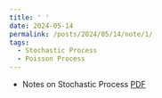 ```yaml
---
title: ' '
date: 2024-05-14
permalink: /posts/2024/05/14/note/1/
tags:
  - Stochastic Process 
  - Poisson Process   
---
```



  - Notes on Stochastic Process
 [PDF](<a href="/files/20240514_SP.pdf"/a>) &nbsp;  
 
 
 
